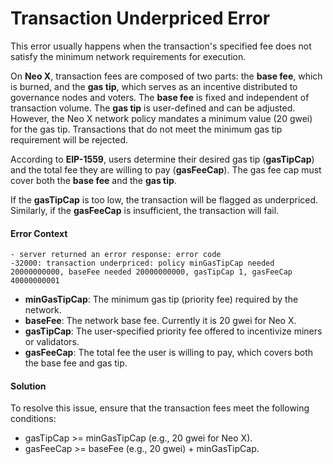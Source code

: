 # Transaction Underpriced Error

This error usually happens when the transaction's specified fee does not satisfy the minimum network requirements for execution.

On **Neo X**, transaction fees are composed of two parts: the **base fee**, which is burned, and the **gas tip**, which serves as an incentive distributed to governance nodes and voters. The **base fee** is fixed and independent of transaction volume. The **gas tip** is user-defined and can be adjusted. However, the Neo X network policy mandates a minimum value (20 gwei) for the gas tip. Transactions that do not meet the minimum gas tip requirement will be rejected.

According to **EIP-1559**, users determine their desired gas tip (**gasTipCap**) and the total fee they are willing to pay (**gasFeeCap**). The gas fee cap must cover both the **base fee** and the **gas tip**.

If the **gasTipCap** is too low, the transaction will be flagged as underpriced. Similarly, if the **gasFeeCap** is insufficient, the transaction will fail.

#### Error Context

```
- server returned an error response: error code 
-32000: transaction underpriced: policy minGasTipCap needed 20000000000, baseFee needed 20000000000, gasTipCap 1, gasFeeCap 40000000001
```

* **minGasTipCap**: The minimum gas tip (priority fee) required by the network.
* **baseFee**: The network base fee. Currently it is 20 gwei for Neo X.
* **gasTipCap**: The user-specified priority fee offered to incentivize miners or validators.
* **gasFeeCap**: The total fee the user is willing to pay, which covers both the base fee and gas tip.

#### Solution

To resolve this issue, ensure that the transaction fees meet the following conditions:

* gasTipCap >= minGasTipCap (e.g., 20 gwei for Neo X).
* gasFeeCap >= baseFee (e.g., 20 gwei) + minGasTipCap.
